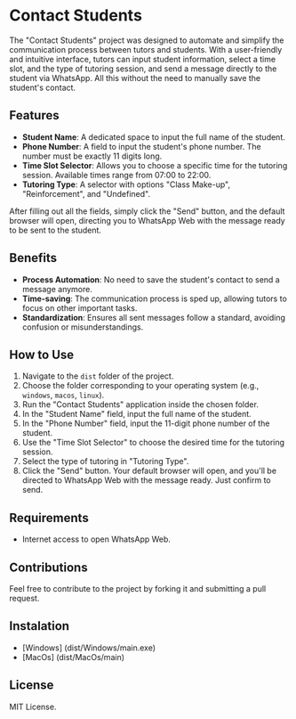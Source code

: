 # Contact Students

The "Contact Students" project was designed to automate and simplify the communication process between tutors and students. With a user-friendly and intuitive interface, tutors can input student information, select a time slot, and the type of tutoring session, and send a message directly to the student via WhatsApp. All this without the need to manually save the student's contact.

## Features

- **Student Name**: A dedicated space to input the full name of the student.
- **Phone Number**: A field to input the student's phone number. The number must be exactly 11 digits long.
- **Time Slot Selector**: Allows you to choose a specific time for the tutoring session. Available times range from 07:00 to 22:00.
- **Tutoring Type**: A selector with options "Class Make-up", "Reinforcement", and "Undefined".

After filling out all the fields, simply click the "Send" button, and the default browser will open, directing you to WhatsApp Web with the message ready to be sent to the student.

## Benefits

- **Process Automation**: No need to save the student's contact to send a message anymore.
- **Time-saving**: The communication process is sped up, allowing tutors to focus on other important tasks.
- **Standardization**: Ensures all sent messages follow a standard, avoiding confusion or misunderstandings.

## How to Use

1. Navigate to the `dist` folder of the project.
2. Choose the folder corresponding to your operating system (e.g., `windows`, `macos`, `linux`).
3. Run the "Contact Students" application inside the chosen folder.
4. In the "Student Name" field, input the full name of the student.
5. In the "Phone Number" field, input the 11-digit phone number of the student.
6. Use the "Time Slot Selector" to choose the desired time for the tutoring session.
7. Select the type of tutoring in "Tutoring Type".
8. Click the "Send" button. Your default browser will open, and you'll be directed to WhatsApp Web with the message ready. Just confirm to send.

## Requirements

- Internet access to open WhatsApp Web.

## Contributions

Feel free to contribute to the project by forking it and submitting a pull request.

## Instalation

- [Windows] (dist/Windows/main.exe)
- [MacOs] (dist/MacOs/main)

## License

MIT License.
